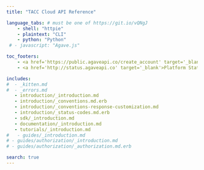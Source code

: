 ```yaml
---
title: "TACC Cloud API Reference"

language_tabs: # must be one of https://git.io/vQNgJ
    - shell: "httpie"
    - plaintext: "CLI"
    - python: "Python"
 # - javascript: "Agave.js"

toc_footers:
    - <a href='https://public.agaveapi.co/create_account' target='_blank'>Create an Account</a>
    - <a href='http://status.agaveapi.co' target='_blank'>Platform Status</a>

includes:
#  - _kitten.md
#  - _errors.md
   - introduction/_introduction.md
   - introduction/_conventions.md.erb
   - introduction/_conventions-response-customization.md
   - introduction/_status-codes.md.erb
   - sdk/_introduction.md
   - documentation/_introduction.md
   - tutorials/_introduction.md
#   - guides/_introduction.md
# - guides/authorization/_introduction.md
# - guides/authorization/_authorization.md.erb

search: true
---
```

